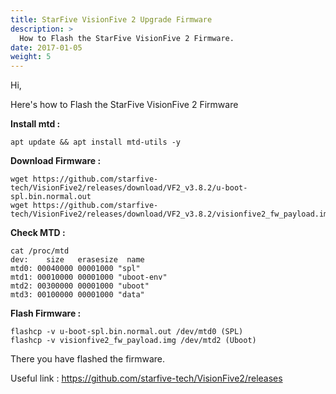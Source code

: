 ```yaml
---
title: StarFive VisionFive 2 Upgrade Firmware
description: >
  How to Flash the StarFive VisionFive 2 Firmware.
date: 2017-01-05
weight: 5
---
```


Hi,

Here's how to Flash the StarFive VisionFive 2 Firmware

**Install mtd :**

`apt update && apt install mtd-utils -y`

**Download Firmware :**
```
wget https://github.com/starfive-tech/VisionFive2/releases/download/VF2_v3.8.2/u-boot-spl.bin.normal.out
wget https://github.com/starfive-tech/VisionFive2/releases/download/VF2_v3.8.2/visionfive2_fw_payload.img
```

**Check MTD :**
```
cat /proc/mtd 
dev:    size   erasesize  name
mtd0: 00040000 00001000 "spl"
mtd1: 00010000 00001000 "uboot-env"
mtd2: 00300000 00001000 "uboot"
mtd3: 00100000 00001000 "data"
```

**Flash Firmware :**
```
flashcp -v u-boot-spl.bin.normal.out /dev/mtd0 (SPL)
flashcp -v visionfive2_fw_payload.img /dev/mtd2 (Uboot)
```
There you have flashed the firmware.

Useful link : https://github.com/starfive-tech/VisionFive2/releases
